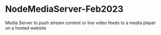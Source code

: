 # NodeMediaServer-Feb2023
Media Server to push stream content or live video feeds to a media player on a hosted website
